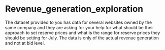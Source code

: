 # Revenue_generation_exploration
The dataset provided to you has data for several websites owned by the same company and they are asking for your help for what should be their approach to set reserve prices and what is the range for reserve prices they should be setting for July. The data is only of the actual revenue generation and not at bid level.
